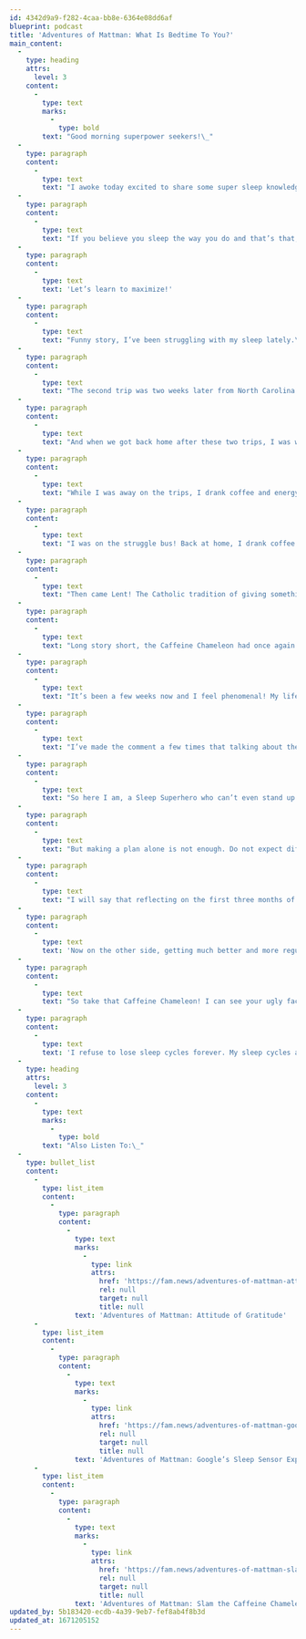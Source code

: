 ```yaml
---
id: 4342d9a9-f282-4caa-bb8e-6364e08dd6af
blueprint: podcast
title: 'Adventures of Mattman: What Is Bedtime To You?'
main_content:
  -
    type: heading
    attrs:
      level: 3
    content:
      -
        type: text
        marks:
          -
            type: bold
        text: "Good morning superpower seekers!\_"
  -
    type: paragraph
    content:
      -
        type: text
        text: "I awoke today excited to share some super sleep knowledge with you. Sleep knowledge to help you fight off the villains like the Sleeping Bandit, who hopes you feel like you have no control over your sleep habits! If you have no control, you will need his big pharma products to induce sleep.\_"
  -
    type: paragraph
    content:
      -
        type: text
        text: "If you believe you sleep the way you do and that’s that, you’re wrong! Don’t let the Sleep Bandit get rich off of your assumption of yourself.\_"
  -
    type: paragraph
    content:
      -
        type: text
        text: 'Let’s learn to maximize!'
  -
    type: paragraph
    content:
      -
        type: text
        text: "Funny story, I’ve been struggling with my sleep lately.\_ It’s true. Since the pandemic shutdown, I have not traveled much. We all might not have traveled as much. Early in 2022, I took two trips that really knocked me off my game. The first was from North Carolina, my home, to Las Vegas Market. There’s a three-hour time difference between the two destinations.\_"
  -
    type: paragraph
    content:
      -
        type: text
        text: "The second trip was two weeks later from North Carolina to Phoenix Arizona for PrimeTime 2022 put on by Nationwide Marketing Group. Both events are large national events and play a vital role in us being the experts in our industry. We meet the teams, see the brands, shop the products and find the best solutions for our customers’ needs.\_\_"
  -
    type: paragraph
    content:
      -
        type: text
        text: "And when we got back home after these two trips, I was wrecked! I made game plans for weeks with no progress to reset my sleep schedule.\_"
  -
    type: paragraph
    content:
      -
        type: text
        text: "While I was away on the trips, I drank coffee and energy drinks in the afternoons because staying up until 10 p.m. in Vegas is like going to bed at 1 a.m. my local time.\_\_"
  -
    type: paragraph
    content:
      -
        type: text
        text: "I was on the struggle bus! Back at home, I drank coffee on the daily, and unsweet tea in the afternoon or the occasional soda.\_I had grown numb to the effects of caffeine quickly. It seemed like I would never get back to my old routines."
  -
    type: paragraph
    content:
      -
        type: text
        text: "Then came Lent! The Catholic tradition of giving something up starts Ash Wednesday and runs through Easter. Last year I gave up caffeine for Lent and I repeated my sacrifice this year.\_ And added one more to the list. Alcohol! Dude."
  -
    type: paragraph
    content:
      -
        type: text
        text: "Long story short, the Caffeine Chameleon had once again pulled the veil over my eyes. Just like last year, the first few days were miserable. I had a headache and walked around in a sour mood. When I got home from work, I would nap for an hour just to recoup. I felt drained. Day five rolled around and suddenly my stamina kept me up in the afternoon. And by 9:30 p.m., I was ready for bed!\_\_"
  -
    type: paragraph
    content:
      -
        type: text
        text: "It’s been a few weeks now and I feel phenomenal! My life is returning to what I thought should be normal. My daily habit of caffeine and the weekend warrior habits of alcohol kept me from truly restful sleep.\_"
  -
    type: paragraph
    content:
      -
        type: text
        text: "I’ve made the comment a few times that talking about the effect of alcohol on sleep is a whole episode in itself. I hold true to that statement and will one day break it down. Until then, know that drinking alcohol in the evening before bed may help you fall asleep, but it does not allow you to sleep deeply.\_ Alcohol and caffeine have opposite effects on our bodies with the same negative side effects on our nightly functions.\_"
  -
    type: paragraph
    content:
      -
        type: text
        text: "So here I am, a Sleep Superhero who can’t even stand up to a villain like the Caffeine Chameleon. I feel a little embarrassed that I fell for his trap. And very proud that I freed myself from it. For so long, I’ve preached about bedtime habits and planning out your sleep routine.\_"
  -
    type: paragraph
    content:
      -
        type: text
        text: "But making a plan alone is not enough. Do not expect different results from the same situation. I had to alter my behavior in order to right the ship.\_"
  -
    type: paragraph
    content:
      -
        type: text
        text: "I will say that reflecting on the first three months of this year, I did not do all the things I wanted to get done. My professional progress slowed. Relationships struggled. I wasn’t my normal happy-go-lucky self and several of my co-workers could tell.\_"
  -
    type: paragraph
    content:
      -
        type: text
        text: 'Now on the other side, getting much better and more regular sleep, it’s different. That’s the way I want life to be. I want to live on the balls of my feet, ready for action! Not on my heels reacting to situations and those situations dictating my next move.'
  -
    type: paragraph
    content:
      -
        type: text
        text: "So take that Caffeine Chameleon! I can see your ugly face once again! You may find a way to disappear in the future but I’m learning how to fight back each time you do.\_"
  -
    type: paragraph
    content:
      -
        type: text
        text: 'I refuse to lose sleep cycles forever. My sleep cycles are the currency my body and brain are paid for peak performance and I intend to meet the demand. The challenges I face are easier to overcome with a good night’s sleep and my superpowers ready for action!'
  -
    type: heading
    attrs:
      level: 3
    content:
      -
        type: text
        marks:
          -
            type: bold
        text: "Also Listen To:\_"
  -
    type: bullet_list
    content:
      -
        type: list_item
        content:
          -
            type: paragraph
            content:
              -
                type: text
                marks:
                  -
                    type: link
                    attrs:
                      href: 'https://fam.news/adventures-of-mattman-attitude-of-gratitude/'
                      rel: null
                      target: null
                      title: null
                text: 'Adventures of Mattman: Attitude of Gratitude'
      -
        type: list_item
        content:
          -
            type: paragraph
            content:
              -
                type: text
                marks:
                  -
                    type: link
                    attrs:
                      href: 'https://fam.news/adventures-of-mattman-googles-sleep-sensor-exposed-a-massive-lie/'
                      rel: null
                      target: null
                      title: null
                text: 'Adventures of Mattman: Google’s Sleep Sensor Exposed A Massive Lie'
      -
        type: list_item
        content:
          -
            type: paragraph
            content:
              -
                type: text
                marks:
                  -
                    type: link
                    attrs:
                      href: 'https://fam.news/adventures-of-mattman-slam-the-caffeine-chameleon-like-lebron-james/'
                      rel: null
                      target: null
                      title: null
                text: 'Adventures of Mattman: Slam the Caffeine Chameleon Like LeBron James'
updated_by: 5b183420-ecdb-4a39-9eb7-fef8ab4f8b3d
updated_at: 1671205152
---
```

